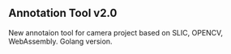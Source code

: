 ## Annotation Tool v2.0

New annotaion tool for camera project based on SLIC, OPENCV, WebAssembly. Golang version.